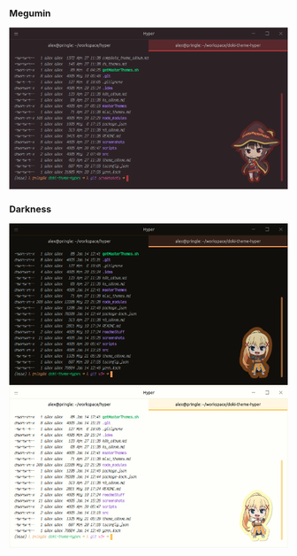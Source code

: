 ### Megumin
![megumin code](../screenshots/konoSuba/megumin_code.png)

### Darkness
![darkness code](../screenshots/konoSuba/darkness_dark_code.png)
![darkness code](../screenshots/konoSuba/darkness_light_code.png)

